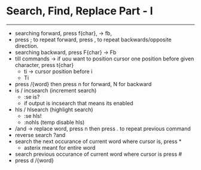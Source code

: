 # Search, Find, Replace Part - I
---
* searching forward, press f{char}, -> fb, 
* press ; to repeat forward, press , to repeat backwards/opposite direction.
* searching backward, press F{char} -> Fb
* till commands -> if uou want to position cursor one position before given character, press t{char}
    * ti -> cursor position before i
    * Ti
* press /{word} then press n for forward, N for backward
* is / incsearch (increment search)
    * :se is?
    * if output is incsearch that means its enabled
* hls / hlsearch (highlight search)
    * :se hls!
    * :nohls (temp disable hls)
* /and ->  replace word, press n then press . to repeat previous command
* reverse search ?and
* search the next occurance of current word where cursor is, press *
    * asterix meant for entire word
* search previous occurance of current word where cursor is press #
* press d /{word}
